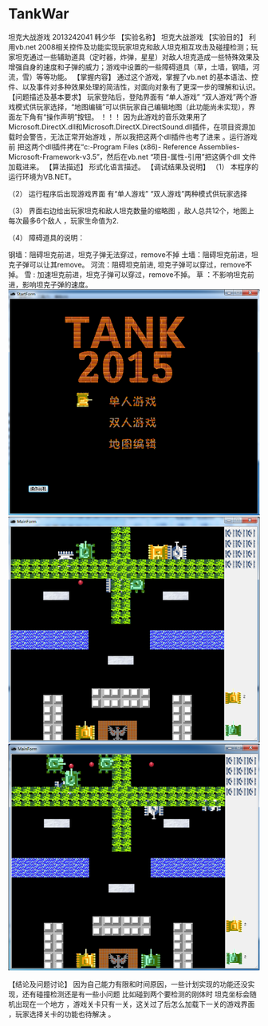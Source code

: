 # TankWar
坦克大战游戏
2013242041 韩少华
【实验名称】
坦克大战游戏
【实验目的】
利用vb.net 2008相关控件及功能实现玩家坦克和敌人坦克相互攻击及碰撞检测；玩家坦克通过一些辅助道具（定时器，炸弹，星星）对敌人坦克造成一些特殊效果及增强自身的速度和子弹的威力；游戏中设置的一些障碍道具（草，土墙，钢墙，河流，雪）等等功能。
【掌握内容】
通过这个游戏，掌握了vb.net 的基本语法、控件、以及事件对多种效果处理的简洁性，对面向对象有了更深一步的理解和认识。
【问题描述及基本要求】
玩家登陆后，登陆界面有 “单人游戏” “双人游戏”两个游戏模式供玩家选择，“地图编辑”可以供玩家自己编辑地图（此功能尚未实现），界面左下角有“操作声明”按钮。
！！！ 因为此游戏的音乐效果用了Microsoft.DirectX.dll和Microsoft.DirectX.DirectSound.dll插件，在项目资源加载时会警告，无法正常开始游戏 ，所以我把这两个dll插件也考了进来 。运行游戏前 把这两个dll插件拷在“c:-Program Files (x86)- Reference Assemblies-Microsoft-Framework-v3.5”，然后在vb.net “项目-属性-引用”把这俩个dll 文件加载进来。
【算法描述】
形式化语言描述。
【调试结果及说明】
（1）	本程序的运行环境为VB.NET。

（2）	运行程序后出现游戏界面 有“单人游戏” “双人游戏”两种模式供玩家选择
      
（3）	界面右边给出玩家坦克和敌人坦克数量的缩略图 ，敌人总共12个，地图上每次最多6个敌人 ，玩家生命值为2.

（4）	障碍道具的说明：
      
钢墙：阻碍坦克前进，坦克子弹无法穿过，remove不掉
土墙：阻碍坦克前进，坦克子弹可以让其remove。
河流：阻碍坦克前进, 坦克子弹可以穿过，remove不掉。
雪 : 加速坦克前进，坦克子弹可以穿过，remove不掉。
草 ：不影响坦克前进，影响坦克子弹的速度。
![Image text](https://github.com/hsh0915/TankWar/blob/master/Sourses/1.png)
![Image text](https://github.com/hsh0915/TankWar/blob/master/Sourses/2.png)
![Image text](https://github.com/hsh0915/TankWar/blob/master/Sourses/3.png)
 

 
 
【结论及问题讨论】
因为自己能力有限和时间原因，一些计划实现的功能还没实现，还有碰撞检测还是有一些小问题 比如碰到两个要检测的刚体时 坦克坐标会随机出现在一个地方 ，游戏关卡只有一关，这关过了后怎么加载下一关的游戏界面 ，玩家选择关卡的功能也待解决 。
